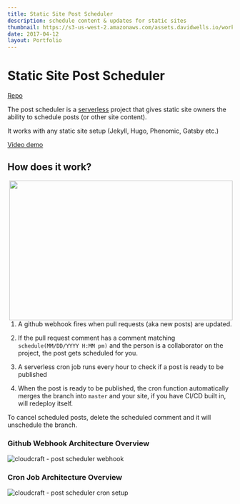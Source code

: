 ```yaml
---
title: Static Site Post Scheduler
description: schedule content & updates for static sites
thumbnail: https://s3-us-west-2.amazonaws.com/assets.davidwells.io/work/serverless-post-scheduler.jpg
date: 2017-04-12
layout: Portfolio
---
```


# Static Site Post Scheduler

[Repo](https://github.com/serverless/post-scheduler)

The post scheduler is a [serverless](https://github.com/serverless/serverless) project that gives static site owners the ability to schedule posts (or other site content).

It works with any static site setup (Jekyll, Hugo, Phenomic, Gatsby etc.)

[Video demo](https://www.youtube.com/watch?v=YETxuhexZY4&index=1&list=PLIIjEI2fYC-BubklemD4D51vrXHOcUOpc&t=31s)

## How does it work?

<img align="right" width="500" height="313" src="https://cloud.githubusercontent.com/assets/532272/23643861/250f2ca0-02b9-11e7-9a1b-94676043f2aa.gif">

1. A github webhook fires when pull requests (aka new posts) are updated.

2. If the pull request comment has a comment matching `schedule(MM/DD/YYYY H:MM pm)` and the person is a collaborator on the project, the post gets scheduled for you.

3. A serverless cron job runs every hour to check if a post is ready to be published

4. When the post is ready to be published, the cron function automatically merges the branch into `master` and your site, if you have CI/CD built in, will redeploy itself.

To cancel scheduled posts, delete the scheduled comment and it will unschedule the branch.

### Github Webhook Architecture Overview

![cloudcraft - post scheduler webhook](https://cloud.githubusercontent.com/assets/532272/23387076/2e7960b2-fd0f-11e6-88da-49517b27d8ae.png)

### Cron Job Architecture Overview

![cloudcraft - post scheduler cron setup](https://cloud.githubusercontent.com/assets/532272/23388042/e129772e-fd14-11e6-96ca-ff23a019a51e.png)
